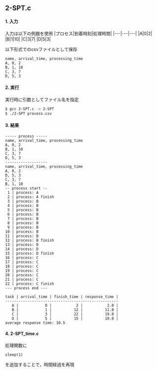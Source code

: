 ## 2-SPT.c

#### 1. 入力
入力は以下の例題を使用
|プロセス|到着時刻|処理時間|
|---|---|---|
|A|0|2|
|B|1|10|
|C|3|7|
|D|5|3|

以下形式でのcsvファイルとして保存
```csv:process.csv
name, arrival_time, processing_time
A, 0, 2
B, 1, 10
C, 3, 7
D, 5, 3
```

#### 2. 実行
実行時に引数としてファイル名を指定
``` bash
$ gcc 2-SPT.c -o 2-SPT
$ ./2-SPT process.csv
```

#### 3. 結果
```
----- process -----
name, arrival_time, processing_time
A, 0, 2
B, 1, 10
C, 3, 7
D, 5, 3
-------------------
name, arrival_time, processing_time
A, 0, 2
D, 5, 3
C, 3, 7
B, 1, 10
-- process start --
 1 | process: A
 2 | process: A finish
 3 | process: B
 4 | process: B
 5 | process: B
 6 | process: B
 7 | process: B
 8 | process: B
 9 | process: B
10 | process: B
11 | process: B
12 | process: B finish
13 | process: D
14 | process: D
15 | process: D finish
16 | process: C
17 | process: C
18 | process: C
19 | process: C
20 | process: C
21 | process: C
22 | process: C finish
--- process end ---

task | arrival_time | finish_time | response_time |
---------------------------------------------------
   A |            0 |           2 |           2.0 |
   B |            1 |          12 |          11.0 |
   C |            3 |          22 |          19.0 |
   D |            5 |          15 |          10.0 |
average response time: 10.5
```

#### 4. 2-SPT_time.c
処理関数に
```
sleep(1)
```
を追加することで，時間経過を再現
